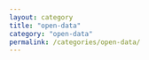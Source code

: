 ```yaml
---
layout: category
title: "open-data"
category: "open-data"
permalink: /categories/open-data/
---
```

